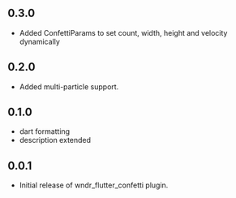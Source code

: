 ## 0.3.0 

* Added ConfettiParams to set count, width, height and velocity dynamically

## 0.2.0

* Added multi-particle support.

## 0.1.0

* dart formatting
* description extended

## 0.0.1

* Initial release of wndr_flutter_confetti plugin.
